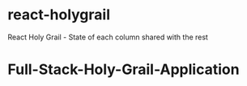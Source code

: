 # react-holygrail
React Holy Grail - State of each column shared with the rest
# Full-Stack-Holy-Grail-Application
